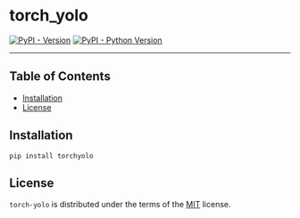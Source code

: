 # torch_yolo

[![PyPI - Version](https://img.shields.io/pypi/v/torch-yolo.svg)](https://pypi.org/project/torch-yolo)
[![PyPI - Python Version](https://img.shields.io/pypi/pyversions/torch-yolo.svg)](https://pypi.org/project/torch-yolo)

-----

## Table of Contents

- [Installation](#installation)
- [License](#license)

## Installation

```console
pip install torchyolo
```

## License

`torch-yolo` is distributed under the terms of the [MIT](https://spdx.org/licenses/MIT.html) license.
